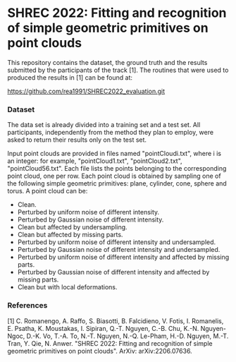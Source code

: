 # SHREC 2022: Fitting and recognition of simple geometric primitives on point clouds

This repository contains the dataset, the ground truth and the results submitted by the participants of the track [1]. The routines that were used to produced the results in [1] can be found at:

https://github.com/rea1991/SHREC2022_evaluation.git

### Dataset
The data set is already divided into a training set and a test set. All participants, independently from the method they plan to employ, were asked to return their results only on the test set.

Input point clouds are provided in files named "pointCloudi.txt", where i is an integer: for example, "pointCloud1.txt", "pointCloud2.txt", "pointCloud56.txt". Each file lists the points belonging to the corresponding point cloud, one per row. Each point cloud is obtained by sampling one of the following simple geometric primitives: plane, cylinder, cone, sphere and torus. A point cloud can be:
- Clean.
- Perturbed by uniform noise of different intensity.
- Perturbed by Gaussian noise of different intensity.
- Clean but affected by undersampling.
- Clean but affected by missing parts.
- Perturbed by uniform noise of different intensity and undersampled.
- Perturbed by Gaussian noise of different intensity and undersampled.
- Perturbed by uniform noise of different intensity and affected by missing parts.
- Perturbed by Gaussian noise of different intensity and affected by missing parts.
- Clean but with local deformations.

### References
[1]  C. Romanengo, A. Raffo, S. Biasotti, B. Falcidieno, V. Fotis, I. Romanelis, E. Psatha, K. Moustakas, I. Sipiran, Q.-T. Nguyen, C.-B. Chu, K.-N. Nguyen-Ngoc, D.-K. Vo, T.-A. To, N.-T. Nguyen, N.-Q. Le-Pham, H.-D. Nguyen, M.-T. Tran, Y. Qie, N. Anwer. "SHREC 2022: Fitting and recognition of simple geometric primitives on point clouds". ArXiv: arXiv:2206.07636.
